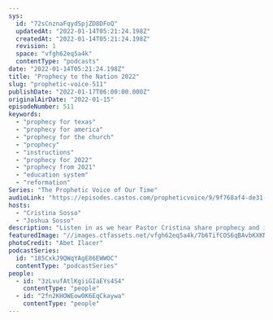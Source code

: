 ```yaml
---
sys:
  id: "72sCnznaFqydSpjZD8DFoQ"
  updatedAt: "2022-01-14T05:21:24.198Z"
  createdAt: "2022-01-14T05:21:24.198Z"
  revision: 1
  space: "vfgh62eq5a4k"
  contentType: "podcasts"
date: "2022-01-14T05:21:24.198Z"
title: "Prophecy to the Nation 2022"
slug: "prophetic-voice-511"
publishDate: "2022-01-17T06:00:00.000Z"
originalAirDate: "2022-01-15"
episodeNumber: 511
keywords:
  - "prophecy for texas"
  - "prophecy for america"
  - "prophecy for the church"
  - "prophecy"
  - "instructions"
  - "prophecy for 2022"
  - "prophecy from 2021"
  - "education system"
  - "reformation"
Series: "The Prophetic Voice of Our Time"
audioLink: "https://episodes.castos.com/propheticvoice/9/9f768af4-de31-4e33-9f5b-78d7a9268baf/01-15-16-22-The-Prophetic-Voice-of-our-Time-mixdown-.mp3"
hosts:
  - "Cristina Sosso"
  - "Joshua Sosso"
description: "Listen in as we hear Pastor Cristina share prophecy and instruction for this year. These are prophecies regarding this nation, this state, and the body of Christ. Exciting things are happening, so we must make sure we are ready and obeying the instruction of the Lord."
featuredImage: "//images.ctfassets.net/vfgh62eq5a4k/7b6TifCOS6qBAvbKXKNb0p/6099c34eeb97e050d115a475c9a2066f/pexels-abet-llacer-3920562__1_.jpg"
photoCredit: "Abet Ilacer"
podcastSeries:
  id: "185CxkJ9QWqYAgE86EWWOC"
  contentType: "podcastSeries"
people:
  - id: "3zLvufAtlKgiiGIaEYs4S4"
    contentType: "people"
  - id: "2fn2KHOWEow0K6EqCkaywa"
    contentType: "people"
---
```

